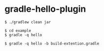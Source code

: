 # gradle-hello-plugin

```
$ ./gradlew clean jar
```

```
$ cd example
$ gradle -q hello

$ gradle -q hello -b build-extention.gradle
```
